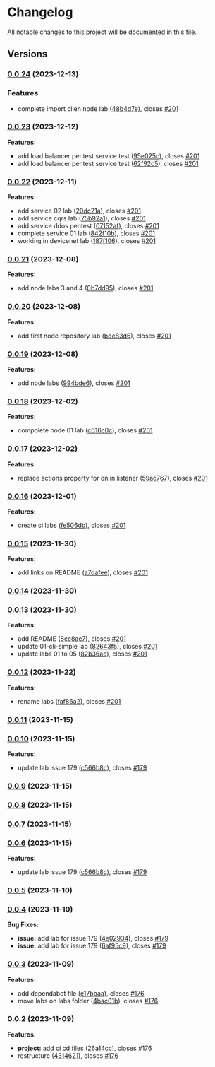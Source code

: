 # Changelog

All notable changes to this project will be documented in this file.

## Versions

### [0.0.24](https://github.com/FlavioLionelRita/lambdaorm-labs/compare/v0.0.23...v0.0.24) (2023-12-13)


### Features

* complete import clien node lab ([48b4d7e](https://github.com/FlavioLionelRita/lambdaorm-labs/commit/48b4d7ec131f07b368a9e3d2d25f57ac85462bc2)), closes [#201](https://github.com/FlavioLionelRita/lambdaorm-labs/issues/201)

### [0.0.23](https://github.com/FlavioLionelRita/lambdaorm-labs/compare/v0.0.22...v0.0.23) (2023-12-12)

**Features:**

* add load balancer pentest service test ([95e025c](https://github.com/FlavioLionelRita/lambdaorm-labs/commit/95e025c6baa8193012d513ac1fe27b402a535b70)), closes [#201](https://github.com/FlavioLionelRita/lambdaorm-labs/issues/201)
* add load balancer pentest service test ([62f92c5](https://github.com/FlavioLionelRita/lambdaorm-labs/commit/62f92c5a7eb4b10f08228e64a9780a6e6c26f7ee)), closes [#201](https://github.com/FlavioLionelRita/lambdaorm-labs/issues/201)

### [0.0.22](https://github.com/FlavioLionelRita/lambdaorm-labs/compare/v0.0.21...v0.0.22) (2023-12-11)

**Features:**

* add service 02 lab ([20dc21a](https://github.com/FlavioLionelRita/lambdaorm-labs/commit/20dc21ad85367e4100e018024d140cd316754717)), closes [#201](https://github.com/FlavioLionelRita/lambdaorm-labs/issues/201)
* add service cqrs lab ([75b92a1](https://github.com/FlavioLionelRita/lambdaorm-labs/commit/75b92a1ba30833d4d059d8585317e182088f0bdd)), closes [#201](https://github.com/FlavioLionelRita/lambdaorm-labs/issues/201)
* add service ddos pentest ([07152af](https://github.com/FlavioLionelRita/lambdaorm-labs/commit/07152af000ca84c6144cf24c7e49aebcb241d464)), closes [#201](https://github.com/FlavioLionelRita/lambdaorm-labs/issues/201)
* complete service 01 lab ([842f10b](https://github.com/FlavioLionelRita/lambdaorm-labs/commit/842f10b3f387b7a240f1afef40fe4c9d95bc058c)), closes [#201](https://github.com/FlavioLionelRita/lambdaorm-labs/issues/201)
* working in devicenet lab ([187f106](https://github.com/FlavioLionelRita/lambdaorm-labs/commit/187f106685d0e9c08a309883e9f03f1a16423689)), closes [#201](https://github.com/FlavioLionelRita/lambdaorm-labs/issues/201)

### [0.0.21](https://github.com/FlavioLionelRita/lambdaorm-labs/compare/v0.0.20...v0.0.21) (2023-12-08)

**Features:**

* add node labs 3 and 4 ([0b7dd95](https://github.com/FlavioLionelRita/lambdaorm-labs/commit/0b7dd95c4933d24cb95d4e2050456c971bede94f)), closes [#201](https://github.com/FlavioLionelRita/lambdaorm-labs/issues/201)

### [0.0.20](https://github.com/FlavioLionelRita/lambdaorm-labs/compare/v0.0.19...v0.0.20) (2023-12-08)

**Features:**

* add first node repository lab ([bde83d6](https://github.com/FlavioLionelRita/lambdaorm-labs/commit/bde83d6405740f073ecbeff3c0a527cfdb0558fc)), closes [#201](https://github.com/FlavioLionelRita/lambdaorm-labs/issues/201)

### [0.0.19](https://github.com/FlavioLionelRita/lambdaorm-labs/compare/v0.0.18...v0.0.19) (2023-12-08)

**Features:**

* add node labs ([994bde6](https://github.com/FlavioLionelRita/lambdaorm-labs/commit/994bde6499aeb9f5f7b4b9e5d7e854a7f797a5ea)), closes [#201](https://github.com/FlavioLionelRita/lambdaorm-labs/issues/201)

### [0.0.18](https://github.com/FlavioLionelRita/lambdaorm-labs/compare/v0.0.17...v0.0.18) (2023-12-02)

**Features:**

* compolete node 01 lab ([c616c0c](https://github.com/FlavioLionelRita/lambdaorm-labs/commit/c616c0c5bd84b0ae52918eddf1abd82c9364f7ef)), closes [#201](https://github.com/FlavioLionelRita/lambdaorm-labs/issues/201)

### [0.0.17](https://github.com/FlavioLionelRita/lambdaorm-labs/compare/v0.0.16...v0.0.17) (2023-12-02)

**Features:**

* replace actions property for on in listener ([59ac767](https://github.com/FlavioLionelRita/lambdaorm-labs/commit/59ac767e0a2bd52be13dadc92999320256786f41)), closes [#201](https://github.com/FlavioLionelRita/lambdaorm-labs/issues/201)

### [0.0.16](https://github.com/FlavioLionelRita/lambdaorm-labs/compare/v0.0.15...v0.0.16) (2023-12-01)

**Features:**

* create ci labs ([fe506db](https://github.com/FlavioLionelRita/lambdaorm-labs/commit/fe506db2a1749d9b1cdacbcb5f0f6600b407f3d1)), closes [#201](https://github.com/FlavioLionelRita/lambdaorm-labs/issues/201)

### [0.0.15](https://github.com/FlavioLionelRita/lambdaorm-labs/compare/v0.0.14...v0.0.15) (2023-11-30)

**Features:**

* add links on README ([a7dafee](https://github.com/FlavioLionelRita/lambdaorm-labs/commit/a7dafeee237247986c9e69ed8b5d998382c61f1c)), closes [#201](https://github.com/FlavioLionelRita/lambdaorm-labs/issues/201)

### [0.0.14](https://github.com/FlavioLionelRita/lambdaorm-labs/compare/v0.0.13...v0.0.14) (2023-11-30)

### [0.0.13](https://github.com/FlavioLionelRita/lambdaorm-labs/compare/v0.0.12...v0.0.13) (2023-11-30)

**Features:**

* add README ([8cc8ae7](https://github.com/FlavioLionelRita/lambdaorm-labs/commit/8cc8ae790f2e3a66448bb1eabfc744119805f444)), closes [#201](https://github.com/FlavioLionelRita/lambdaorm-labs/issues/201)
* update 01-cli-simple lab ([82643f5](https://github.com/FlavioLionelRita/lambdaorm-labs/commit/82643f510bd4bccc79977a634dfea5f2088055b5)), closes [#201](https://github.com/FlavioLionelRita/lambdaorm-labs/issues/201)
* update labs 01 to 05 ([82b36ae](https://github.com/FlavioLionelRita/lambdaorm-labs/commit/82b36ae6d60bfa88886c03ccbb01416016a1762e)), closes [#201](https://github.com/FlavioLionelRita/lambdaorm-labs/issues/201)

### [0.0.12](https://github.com/FlavioLionelRita/lambdaorm-labs/compare/v0.0.11...v0.0.12) (2023-11-22)

**Features:**

* rename labs ([faf86a2](https://github.com/FlavioLionelRita/lambdaorm-labs/commit/faf86a2194027b41dbd3df54898f4b275a9f0899)), closes [#201](https://github.com/FlavioLionelRita/lambdaorm-labs/issues/201)

### [0.0.11](https://github.com/FlavioLionelRita/lambdaorm-labs/compare/v0.0.10...v0.0.11) (2023-11-15)

### [0.0.10](https://github.com/FlavioLionelRita/lambdaorm-labs/compare/v0.0.5...v0.0.10) (2023-11-15)

**Features:**

* update lab issue 179 ([c566b8c](https://github.com/FlavioLionelRita/lambdaorm-labs/commit/c566b8c7701ec014a5d401bd52a034968102f4c3)), closes [#179](https://github.com/FlavioLionelRita/lambdaorm-labs/issues/179)

### [0.0.9](https://github.com/FlavioLionelRita/lambdaorm-labs/compare/v0.0.8...v0.0.9) (2023-11-15)

### [0.0.8](https://github.com/FlavioLionelRita/lambdaorm-labs/compare/v0.0.7...v0.0.8) (2023-11-15)

### [0.0.7](https://github.com/FlavioLionelRita/lambdaorm-labs/compare/v0.0.6...v0.0.7) (2023-11-15)

### [0.0.6](https://github.com/FlavioLionelRita/lambdaorm-labs/compare/v0.0.5...v0.0.6) (2023-11-15)

**Features:**

* update lab issue 179 ([c566b8c](https://github.com/FlavioLionelRita/lambdaorm-labs/commit/c566b8c7701ec014a5d401bd52a034968102f4c3)), closes [#179](https://github.com/FlavioLionelRita/lambdaorm-labs/issues/179)

### [0.0.5](https://github.com/FlavioLionelRita/lambdaorm-labs/compare/v0.0.4...v0.0.5) (2023-11-10)

### [0.0.4](https://github.com/FlavioLionelRita/lambdaorm-labs/compare/v0.0.3...v0.0.4) (2023-11-10)

**Bug Fixes:**

* **issue:** add lab for issue 179 ([4e02934](https://github.com/FlavioLionelRita/lambdaorm-labs/commit/4e02934cfa5c3b8ba07e00484b8e969f3c8ea038)), closes [#179](https://github.com/FlavioLionelRita/lambdaorm/issues/179)
* **issue:** add lab for issue 179 ([6af95c9](https://github.com/FlavioLionelRita/lambdaorm-labs/commit/6af95c9f91cb2dfa1a3b6069d81ded7e0e47477e)), closes [#179](https://github.com/FlavioLionelRita/lambdaorm/issues/179)

### [0.0.3](https://github.com/FlavioLionelRita/lambdaorm-labs/compare/v0.0.2...v0.0.3) (2023-11-09)

**Features:**

* add dependabot file ([e17bbaa](https://github.com/FlavioLionelRita/lambdaorm-labs/commit/e17bbaa9cf5fc218b5ee19bc743340fd989e9221)), closes [#176](https://github.com/FlavioLionelRita/lambdaorm/issues/176)
* move labs on labs folder ([4bac01b](https://github.com/FlavioLionelRita/lambdaorm-labs/commit/4bac01bf0027c0fa3085a974e046791c8f40f057)), closes [#176](https://github.com/FlavioLionelRita/lambdaorm/issues/176)

### 0.0.2 (2023-11-09)

**Features:**

* **project:** add ci cd files ([26a14cc](https://github.com/FlavioLionelRita/lambdaorm-labs/commit/26a14cc3068cbff76b8e009d1802531421ff130b)), closes [#176](https://github.com/FlavioLionelRita/lambdaorm-labs/issues/176)
* restructure ([4314621](https://github.com/FlavioLionelRita/lambdaorm-labs/commit/4314621a488b2353b58dfc3e4bf6a24696fc6a88)), closes [#176](https://github.com/FlavioLionelRita/lambdaorm/issues/176)
